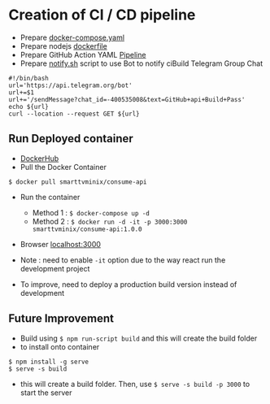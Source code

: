# Creation of CI / CD pipeline

-   Prepare [docker-compose.yaml](./docker-compose.yaml)
-   Prepare nodejs [dockerfile](./nodejs/dockerfile)
-   Prepare GitHub Action YAML [Pipeline](./.github/workflows/node.js.yml)
-   Prepare [notify.sh](./notify.sh) script to use Bot to notify ciBuild Telegram Group Chat

```
#!/bin/bash
url='https://api.telegram.org/bot'
url+=$1
url+='/sendMessage?chat_id=-400535008&text=GitHub+api+Build+Pass'
echo ${url}
curl --location --request GET ${url}
```

## Run Deployed container

-   [DockerHub](https://hub.docker.com/r/smarttvminix/consume-api)
-   Pull the Docker Container

```
$ docker pull smarttvminix/consume-api

```

-   Run the container

    -   Method 1 : `$ docker-compose up -d`
    -   Method 2 : `$ docker run -d -it -p 3000:3000 smarttvminix/consume-api:1.0.0`

-   Browser [localhost:3000](http://localhost:3000)

*   Note : need to enable `-it` option due to the way react run the development project

*   To improve, need to deploy a production build version instead of development

## Future Improvement

-   Build using `$ npm run-script build` and this will create the build folder
-   to install onto container

```
$ npm install -g serve
$ serve -s build
```

-   this will create a build folder. Then, use `$ serve -s build -p 3000` to start the server
